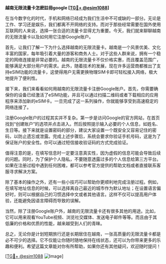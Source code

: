 **越南无限流量卡怎麽註冊google [[TG💪+ @esim1088](https://t.me/s/esim1088)]**

在当今数字化的时代，手机和网络已经成为我们生活中不可或缺的一部分。无论是工作、学习还是娱乐，我们都离不开网络的支持。而对于那些经常需要在国外使用互联网的人来说，选择一张合适的流量卡显得尤为重要。今天，我们就来聊聊越南的无限流量卡以及如何用它注册Google账户。

首先，让我们了解一下为什么选择越南的无限流量卡。越南是一个风景优美、文化丰富的国家，每年吸引着大量的游客和商务人士。对于这些人群来说，拥有一个稳定的网络连接是非常必要的。越南的无限流量卡不仅价格实惠，而且覆盖范围广，能够满足大部分用户的需求。此外，随着技术的发展，现在许多运营商都推出了支持eSIM功能的流量卡，这使得用户无需更换物理SIM卡即可轻松接入网络，极大地提升了便利性。

接下来，我们来看看如何用越南的无限流量卡注册Google账户。首先，你需要确保你的设备已经激活了eSIM功能，并且可以通过扫描二维码或者下载相应的应用程序来添加新的eSIM卡。一旦完成了这一系列操作，你就能够享受到高速稳定的网络连接了。

注册Google账户的过程其实并不复杂。第一步是访问Google的官方网站，在首页找到“创建账户”的选项并点击进入。然后按照提示输入必要的个人信息，如姓名、生日等。接下来就是设置密码的部分，建议大家设置一个既安全又容易记住的密码，以防止遗忘或泄露。完成上述步骤后，系统会要求你验证手机号码，这是为了保证账户的安全性。你可以通过短信接收验证码的方式完成验证。

值得注意的是，在填写信息时一定要注意真实性，因为虚假的信息可能会导致后续的问题。同时，为了保护个人隐私，不要随意透露过多的个人信息给第三方平台。如果在注册过程中遇到任何困难，都可以参考官方提供的帮助文档或者直接联系客服寻求解决方案。

除了基本的操作之外，还有一些小技巧可以帮助你更顺利地完成注册过程。例如，在填写地址信息的时候，可以选择离自己最近的城市作为默认地址；在设置语言偏好时，则可以根据自己的习惯选择中文或者其他语言。这样不仅可以提高用户体验，还能避免因语言障碍而导致的误解。

当然，除了注册Google账户外，越南的无限流量卡还有很多其他的用途。比如，它可以用来观看YouTube视频、浏览社交媒体、发送电子邮件等等。而且由于其低廉的价格和优质的性能，越来越受到人们的青睐。

总之，无论你是计划短期旅行还是长期居住在越南，一张高质量的无限流量卡都是必不可少的选择。它不仅能让你随时随地保持在线状态，还可以为你带来更多的乐趣和便利。希望这篇文章能对你有所帮助，如果你还有其他疑问，欢迎随时提问！

[[TG💪+ @esim1088](https://t.me/s/esim1088) ![Image](https://i.postimg.cc/4NQfJmqS/Snipaste-2025-05-13-00-14-12.png)]
